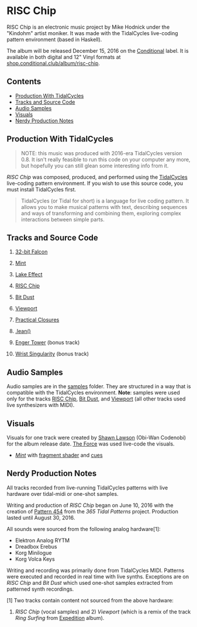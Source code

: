 RISC Chip
=========

RISC Chip is an electronic music project by Mike Hodnick under the "Kindohm" 
artist moniker. It was made with the TidalCycles live-coding pattern environment 
(based in Haskell). 

The album will be released December 15, 2016 on the [Conditional](http://conditional.club) label.
It is available in both digital and 12" Vinyl formats at 
[shop.conditional.club/album/risc-chip](http://shop.conditional.club/album/risc-chip).

## Contents

* [Production With TidalCycles](#tidalcycles)
* [Tracks and Source Code](#tracks)
* [Audio Samples](#samples)
* [Visuals](#visuals)
* [Nerdy Production Notes](#notes)

<a name="tidalcycles"></a>
## Production With TidalCycles

> NOTE: this music was produced with 2016-era TidalCycles version 0.8. It isn't really feasible to 
> run this code on your computer any more, but hopefully you can still glean some interesting info from it.

_RISC Chip_ was composed, produced, and performed using the [TidalCycles](http://tidalcycles.org)
live-coding pattern environment. If you wish to use this source code, you must install
TidalCycles first.  

> TidalCycles (or Tidal for short) is a language for live coding pattern. It allows you to make 
> musical patterns with text, describing sequences and ways of transforming and combining them, 
> exploring complex interactions between simple parts.


<a name="tracks"></a>
## Tracks and Source Code

1. [32-bit Falcon](https://github.com/kindohm/risc-chip/blob/master/tracks/01.32-bit-Falcon.tidal)

2. [Mint](https://github.com/kindohm/risc-chip/blob/master/tracks/02.Mint.tidal)

3. [Lake Effect](https://github.com/kindohm/risc-chip/blob/master/tracks/03.Lake-Effect.tidal)

4. [RISC Chip](https://github.com/kindohm/risc-chip/blob/master/tracks/04.RISC-Chip.tidal)

5. [Bit Dust](https://github.com/kindohm/risc-chip/blob/master/tracks/05.Bit-Dust.tidal)

6. [Viewport](https://github.com/kindohm/risc-chip/blob/master/tracks/06.Viewport.tidal)

7. [Practical Closures](https://github.com/kindohm/risc-chip/blob/master/tracks/07.Practical-Closures.tidal)

8. [.lean()](https://github.com/kindohm/risc-chip/blob/master/tracks/08.lean.tidal)

9. [Enger Tower](https://github.com/kindohm/risc-chip/blob/master/tracks/09bonus.Enger-Tower.tidal) (bonus track)

10. [Wrist Singularity](https://github.com/kindohm/risc-chip/blob/master/tracks/10bonus.Wrist-Singularity.tidal) (bonus track)


<a name="samples"></a>
## Audio Samples

Audio samples are in the [samples](tree/master/samples) folder. They are structured in a way
that is compatible with the TidalCycles environment. **Note**: samples were used only for the
tracks [RISC Chip](https://github.com/kindohm/risc-chip/blob/master/tracks/04.RISC-Chip.tidal), 
[Bit Dust](https://github.com/kindohm/risc-chip/blob/master/tracks/05.Bit-Dust.tidal), and
[Viewport](https://github.com/kindohm/risc-chip/blob/master/tracks/06.Viewport.tidal)
(all other tracks used live synthesizers with MIDI).


<a name="visuals"></a>
## Visuals

Visuals for one track were created by [Shawn Lawson](https://github.com/shawnlawson) (Obi-Wan Codenobi) for the album release date. [The Force](https://github.com/shawnlawson/The_Force) was used live-code the visuals.

* [_Mint_](https://vimeo.com/192920872) with [fragment shader](shaders/mint.frag) and [cues](shaders/mint_cues.md)


<a name="notes"></a>
## Nerdy Production Notes

All tracks recorded from live-running TidalCycles patterns with live hardware over tidal-midi or one-shot samples.

Writing and production of _RISC Chip_ began on June 10, 2016 with the
creation of [Pattern 454](https://github.com/kindohm/365tidalpatterns/blob/master/patterns-401-500/pattern454.tidal) 
from the _365 Tidal Patterns_ project. Production lasted until August 30, 2016.

All sounds were sourced from the following analog hardware[1]: 

* Elektron Analog RYTM
* Dreadbox Erebus
* Korg Minilogue
* Korg Volca Keys

Writing and recording was primarily done from TidalCycles MIDI. Patterns
were executed and recorded in real time with live synths. Exceptions 
are on _RISC Chip_ and _Bit Dust_ which used one-shot samples extracted from 
patterned synth recordings.

[1] Two tracks contain content not sourced from the above hardware: 
1) _RISC Chip_ (vocal samples) and 2) _Viewport_ (which is a remix of the track 
_Ring Surfing_ from 
[Expedition](https://kindohm.bandcamp.com/album/expedition) album).
